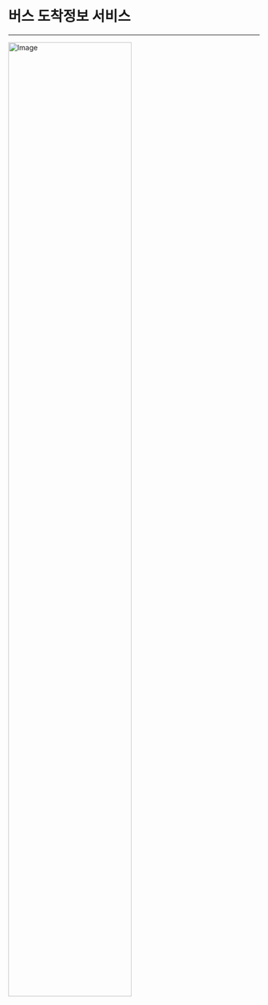 # 버스 도착정보 서비스
- - -
<img width="70%" height="70%" alt="Image" src="https://github.com/user-attachments/assets/8c656097-95fb-4518-aa5e-95afcadd0ff2" />
